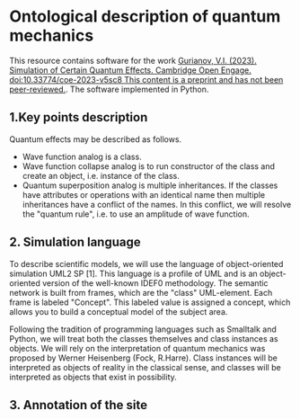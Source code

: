 # Ontological description of quantum mechanics
This resource contains software for the work [Gurianov, V.I. (2023). Simulation of Certain Quantum Effects. Cambridge Open Engage. doi:10.33774/coe-2023-v5sc8 This content is a preprint and has not been peer-reviewed.](https://www.cambridge.org/engage/coe/article-details/6401b76a37e01856dc125cda). The software implemented in Python.    



## 1.Key points description
Quantum effects may be described as follows.

 * Wave function analog is a class.
 * Wave function collapse analog is to run constructor of the class and create an object, i.e. instance of the class.
 * Quantum superposition analog is multiple inheritances. If the classes have attributes or operations with an identical name then multiple inheritances have a conflict of the names. In this conflict, we will resolve the "quantum rule", i.e. to use an amplitude of wave function.  

 ## 2. Simulation language  

 To describe scientific models, we will use the language of object-oriented simulation UML2 SP [1]. This language is a profile of UML and is an object-oriented version of the well-known IDEF0 methodology. The semantic network is built from frames, which are the "class" UML-element. Each frame is labeled "Concept". This labeled value is assigned a concept, which allows you to build a conceptual model of the subject area.  

 Following the tradition of programming languages such as Smalltalk and Python, we will treat both the classes themselves and class instances as objects. We will rely on the interpretation of quantum mechanics was proposed by Werner Heisenberg (Fock, R.Harre). Class instances will be interpreted as objects of reality in the classical sense, and classes will be interpreted as objects that exist in possibility.

 ## 3. Annotation of the site
 
